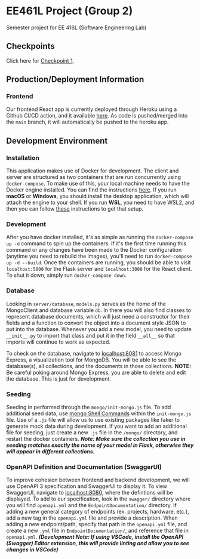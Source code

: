 # EE461L Project (Group 2)

Semester project for EE 416L (Software Engineering Lab)

## Checkpoints
Click here for [Checkpoint 1](https://github.com/JimothyGreene/EE461L-Group2-FinalProject/blob/main/docs/Phase%201.md).

## Production/Deployment Information

### Frontend

Our frontend React app is currently deployed through Heroku using a Github CI/CD action, and it available [here](https://ee461l-final-project-group-2.herokuapp.com/). As code is pushed/merged into the `main` branch, it will automatically be pushed to the heroku app.

## Development Environment

### Installation

This application makes use of Docker for development. The client and server are structured as two containers that are run concurrently using `docker-compose`. To make use of this, your local machine needs to have the Docker engine installed. You can find the instructions [here](https://docs.docker.com/engine/install/). If you run **macOS** or **Windows**, you should install the desktop application, which will attach the engine to your shell. If you run **WSL**, you need to have WSL2, and then you can follow [these](https://docs.docker.com/docker-for-windows/wsl/) instructions to get that setup.

### Development

After you have docker installed, it's as simple as running the `docker-compose up -d` command to spin up the containers. If it's the first time running this command or any changes have been made to the Docker configuration (anytime you need to rebuild the images), you'll need to run `docker-compose up -d --build`. Once the containers are running, you should be able to visit `localhost:5000` for the Flask server and `localhost:3000` for the React client. To shut it down, simply run `docker-compose down`.

### Database

Looking in `server/database`, `models.py` serves as the home of the MongoClient and database variable `db`. In there you will also find classes to represent database documents, which will just need a constructor for their fields and a function to convert the object into a document style JSON to put into the database. Whenever you add a new model, you need to update `__init__.py` to import that class and put it in the field `__all__` so that imports will continue to work as expected.


To check on the database, navigate to [localhost:8081](localhost:8081) to access Mongo Express, a visualization tool for MongoDB. You will be able to see the database(s), all collections, and the documents in those collections. **NOTE:** Be careful poking around Mongo Express, you are able to delete and edit the database. This is just for development.

### Seeding

Seeding in performed through the `mongo/init-mongo.js` file. To add additional seed data, use [mongo Shell Commands](https://docs.mongodb.com/manual/reference/method/) within the `init-mongo.js` file. Use of a `.js` file will allow us to use existing packages like faker to generate mock data during development. If you want to add an additional file for seeding, just create a new `.js` file in the `/mongo/` directory, and restart the docker containers.
 ***Note: Make sure the collection you use in seeding matches exactly the name of your model in Flask, otherwise they will appear in different collections.***

### OpenAPI Definition and Documentation (SwaggerUI)

To improve cohesion between frontend and backend development, we will use OpenAPI 3 specification and SwaggerUI to display it. To view SwaggerUI, navigate to [localhost:8080](localhost:8080), where the defintions will be displayed. To add to our specification, look in the `swagger/` directory where you will find `openapi.yml` and the `EndpointDocumentation/` directory. If adding a new general category of endpoints (ex. projects, hardware, etc.), add a new tag in the `openapi.yml` file and provide a description. When adding a new endpoint/path, specify that path in the `openapi.yml` file, and create a new `.yml` file in `EndpointDocumentation/`, and reference that file in `openapi.yml`.
***(Development Note: If using VSCode, install the OpenAPI (Swagger) Editor extension, this will provide linting and allow you to see changes in VSCode)***
